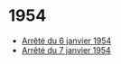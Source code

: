 # 1954

- [Arrêté du 6 janvier 1954](arrete-du-6-janvier-1954)
- [Arrêté du 7 janvier 1954](arrete-du-7-janvier-1954)
